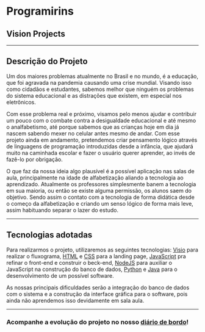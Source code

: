 # Programirins
## Vision Projects

---

## Descrição do Projeto


Um dos maiores problemas atualmente no Brasil e no mundo, é a educação, que foi agravada na pandemia causando uma crise mundial. Visando isso como cidadãos e estudantes, sabemos melhor que ninguém os problemas do sistema educacional e as distrações que existem, em especial nos eletrônicos.

Com esse problema real e próximo, visamos pelo menos ajudar e contribuir um pouco com o combate contra a desigualdade educacional e até mesmo o analfabetismo, até porque sabemos que as crianças hoje em dia já nascem sabendo mexer no celular antes mesmo de andar. Com esse projeto ainda em andamento, pretendemos criar pensamento lógico através de linguagens de programação introduzidas desde a infância, que ajudará muito na caminhada escolar e fazer o usuário querer aprender, ao invés de fazê-lo por obrigação.

O que faz da nossa ideia algo plausível é a possível aplicação nas salas de aula, principalmente na idade de alfabetização aliando a tecnologia ao aprendizado. Atualmente os professores simplesmente banem a tecnologia em sua maioria, ou então se existe alguma permissão, os alunos saem do objetivo. Sendo assim o contato com a tecnologia de forma didática desde o começo da alfabetização e criando um senso lógico de forma mais leve, assim habituando separar o lazer do estudo.

---

## Tecnologias adotadas


Para realizarmos o projeto, utilizaremos as seguintes tecnologias: [Visio](https://support.microsoft.com/pt-br/office/instalar-o-visio-ou-acessar-o-visio-na-web-f98f21e3-aa02-4827-9167-ddab5b025710) para realizar o fluxograma, [HTML](https://developer.mozilla.org/pt-BR/docs/Web/HTML) e [CSS](https://developer.mozilla.org/pt-BR/docs/Web/CSS) para a landing page, [JavaScript](https://developer.mozilla.org/pt-BR/docs/Web/JavaScript) pra refinar o front-end e construir o beck-end, [NodeJS](https://nodejs.org/en/about/) para auxiliar o JavaScript na construção do banco de dados, [Python](https://www.python.org/) e [Java](https://www.java.com/pt-BR/) para o desenvolvimento de um possível software.

As nossas principais dificuldades serão a integração do banco de dados com o sistema e a construção da interface gráfica para o software, pois ainda não aprendemos isso devidamente em sala aula.

--- 

### Acompanhe a evolução do projeto no nosso [diário de bordo](https://github.com/NatanPolsak/Programirins-by-VP/blob/main/diario/Fevereiro.md)!
